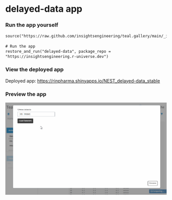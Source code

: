 
<!-- Generated by app_readme_template.Rmd and generate_app_readme.R: do not edit by hand-->

# delayed-data app

### Run the app yourself

    source("https://raw.github.com/insightsengineering/teal.gallery/main/_internal/utils/sourceme.R")

    # Run the app
    restore_and_run("delayed-data", package_repo = "https://insightsengineering.r-universe.dev")

### View the deployed app

Deployed app: <https://rinpharma.shinyapps.io/NEST_delayed-data_stable>

### Preview the app

![](../_internal/quarto/assets/img/delayed-data.gif)<!-- -->
